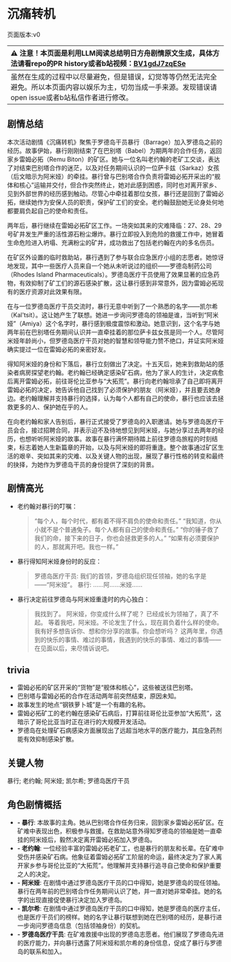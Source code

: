 # 沉痛转机
页面版本:v0
 

| :warning: 注意！本页面是利用LLM阅读总结明日方舟剧情原文生成，具体方法请看repo的PR history或者b站视频：[BV1gdJ7zqESe](https://www.bilibili.com/video/BV1gdJ7zqESe/)         |
|:----------------------------|
| 虽然在生成的过程中以尽量避免，但是错误，幻觉等等仍然无法完全避免。所以本页面内容以娱乐为主，切勿当成一手来源。发现错误请open issue或者b站私信作者进行修改。|



## 剧情总结
本次活动剧情《沉痛转机》聚焦于罗德岛干员暴行（Barrage）加入罗德岛之前的经历。故事伊始，暴行刚刚结束了在巴别塔（Babel）为期两年的合作任务，返回家乡雷姆必拓（Remu Biton）的矿区。她与一位名叫老约翰的老矿工交谈，表达了对结束巴别塔合作的迷茫，以及对任务期间认识的一位萨卡兹（Sarkaz）女孩（后文暗示为阿米娅）的牵挂。暴行曾与巴别塔合作负责将雷姆必拓开采出的“舰体和核心”运输并交付，但合作突然终止，她对此感到困惑，同时也对离开家乡、见到外部世界的经历感到触动。尽管心中牵挂着那位女孩，暴行还是回到了雷姆必拓，继续她作为安保人员的职责，保护矿工们的安全。老约翰鼓励她无论身处何地都要肩负起自己的使命和责任。

两年后，暴行继续在雷姆必拓矿区工作。一场突如其来的灾难降临：27、28、29号矿井发生严重的活性源石粉尘爆炸。暴行立即投入到危险的救援工作中，她冒着生命危险进入坍塌、充满粉尘的矿井，成功救出了包括老约翰在内的多名伤员。

在矿区外设置的临时救助站，暴行遇到了参与联合应急医疗小组的志愿者。她惊讶地发现，其中一些医疗人员来自一个她从未听说过的组织——罗德岛制药公司（Rhodes Island Pharmaceuticals）。罗德岛医疗干员使用了效果显著的应急药物，有效抑制了矿工们的源石感染扩散，这让暴行感到非常意外，因为雷姆必拓现有的医疗资源对此效果有限。

在与一位罗德岛医疗干员交流时，暴行无意中听到了一个熟悉的名字——凯尔希（Kal'tsit）。这让她产生了联想。她进一步询问罗德岛的领袖是谁，当听到“阿米娅”（Amiya）这个名字时，暴行感到极度震惊和激动。她意识到，这个名字与她两年前在巴别塔任务期间认识并一直牵挂着的那位萨卡兹女孩是同一个人。尽管阿米娅年龄尚小，但罗德岛医疗干员对她的智慧和领导能力赞不绝口，并证实阿米娅确实提过一位在雷姆必拓的亲密好友。

得知阿米娅的身份和下落后，暴行立刻做出了决定。十五天后，她来到救助站的感染者病房探望老约翰。老约翰已经确定感染矿石病，他为了家人的生计，决定病愈后离开雷姆必拓，前往哥伦比亚参与“大拓荒”。暴行向老约翰坦承了自己即将离开雷姆必拓的决定，她告诉他自己找到了必须保护的朋友（阿米娅），并且要去她身边。老约翰理解并支持暴行的选择，认为每个人都有自己的使命，暴行也应该去拯救更多的人、保护她在乎的人。

在向老约翰和家人告别后，暴行正式接受了罗德岛的入职邀请。她与罗德岛医疗干员会合，接过招聘合同，并表示迫不及待地想见到阿米娅，与她分享过去两年的经历，也想听听阿米娅的故事。故事在暴行满怀期待踏上前往罗德岛旅程的时刻结束，标志着她人生新篇章的开始，以及与阿米娅的即将重逢。整个故事通过矿区生活的艰辛、突如其来的灾难、以及关键人物的出现，展现了暴行性格的转变和最终的抉择，为她作为罗德岛干员的身份提供了深刻的背景。
## 剧情高光
-   老约翰对暴行的叮嘱：
    > “每个人，每个时代，都有着不得不肩负的使命和责任。”
    > “我知道，你从小就不是个普通兔子。每个人都有自己的使命和责任。”
    > “你的锤子救了我们的命，接下来的日子，你也会拯救更多的人。”
    > “如果有必须要保护的人，那就离开吧。我也一样。”
-   暴行得知阿米娅身份时的反应：
    > 罗德岛医疗干员: 我们的首领，罗德岛组织现任领袖，她的名字是——“阿米娅”。
    > 暴行: ......阿......米娅......
-   暴行决定前往罗德岛与阿米娅重逢时的内心独白：
    > 我找到了。
    > 阿米娅，你变成什么样了呢？
    > 已经成长为领袖了，真了不起。
    > 等着我吧，阿米娅。不论发生了什么，现在肩负着什么样的使命。
    > 我有好多想告诉你、想和你分享的故事。你会想听吗？
    > 这两年里，你遇到的快乐的事情、难过的事情，我遇到的快乐的事情、难过的事情——
    > 在见面以后，来尽情诉说吧。
## trivia
-   雷姆必拓的矿区开采的“货物”是“舰体和核心”，这些被送往巴别塔。
-   巴别塔与雷姆必拓的合作在活动两年前突然结束，原因未知。
-   故事发生的地点“钢铁萝卜城”是一个有趣的名称。
-   雷姆必拓矿工的老约翰在感染矿石病后，打算前往哥伦比亚参加“大拓荒”，这暗示了哥伦比亚当时正在进行的大规模开发活动。
-   罗德岛在处理矿石病感染方面展现出了远超当地水平的医疗能力，其应急药剂能有效抑制感染扩散。
## 关键人物
暴行; 老约翰; 阿米娅; 凯尔希; 罗德岛医疗干员
## 角色剧情概括
-   **-   暴行**: 本故事的主角。她从巴别塔合作任务归来，回到家乡雷姆必拓矿区。在矿难中表现出色，积极参与救援。在救助站意外得知罗德岛的领袖是她一直牵挂的阿米娅后，毅然决定离开雷姆必拓加入罗德岛。
-   **-   老约翰**: 一位经验丰富的雷姆必拓老矿工，也是暴行的朋友和长辈。在矿难中受伤并感染矿石病。他象征着雷姆必拓矿工阶层的命运，最终决定为了家人离开家乡参与哥伦比亚的“大拓荒”。他理解并支持暴行追寻自己使命和保护重要之人的决定。
-   **-   阿米娅**: 在剧情中通过罗德岛医疗干员的口中得知，她是罗德岛的现任领袖。暴行在两年前的巴别塔合作任务期间认识了她，并一直对她非常牵挂。她的名字的出现直接促使暴行决定加入罗德岛。
-   **-   凯尔希**: 在剧情中通过罗德岛医疗干员的口中得知，她是罗德岛的医疗主任，也是医疗干员们的榜样。她的名字让暴行联想到她在巴别塔的经历，是暴行进一步询问罗德岛信息（包括领袖身份）的契机。
-   **-   罗德岛医疗干员**: 在矿难救援中出现的罗德岛志愿者。他们展现了罗德岛先进的医疗能力，并向暴行透露了阿米娅和凯尔希的身份信息，促成了暴行与罗德岛的联系和加入。